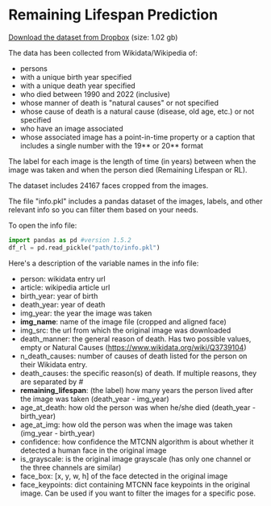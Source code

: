 # Remaining Lifespan Prediction 

[Download the dataset from Dropbox](http://www.example.com) (size: 1.02 gb)


The data has been collected from Wikidata/Wikipedia of:
- persons
- with a unique birth year specified
- with a unique death year specified
- who died between 1990 and 2022 (inclusive)
- whose manner of death is "natural causes" or not specified
- whose cause of death is a natural cause (disease, old age, etc.) or not specified
- who have an image associated
- whose associated image has a point-in-time property or a caption that includes a single number with the 19** or 20** format

The label for each image is the length of time (in years) between when the image was taken and when the person died (Remaining Lifespan or RL).

The dataset includes 24167 faces cropped from the images.

The file "info.pkl" includes a pandas dataset of the images, labels, and other relevant info so you can filter them based on your needs. 

To open the info file:
```python
import pandas as pd #version 1.5.2
df_rl = pd.read_pickle("path/to/info.pkl")
```

Here's a description of the variable names in the info file:
- person: wikidata entry url
- article: wikipedia article url
- birth_year: year of birth
- death_year: year of death
- img_year: the year the image was taken
- **img_name**: name of the image file (cropped and aligned face)
- img_src: the url from which the original image was downloaded
- death_manner: the general reason of death. Has two possible values, empty or Natural Causes (https://www.wikidata.org/wiki/Q3739104)
- n_death_causes: number of causes of death listed for the person on their Wikidata entry. 
- death_causes: the specific reason(s) of death. If multiple reasons, they are separated by _#_
- **remaining_lifespan**: (the label) how many years the person lived after the image was taken (death_year - img_year)
- age_at_death: how old the person was when he/she died (death_year - birth_year)
- age_at_img: how old the person was when the image was taken (img_year - birth_year)
- confidence: how confidence the MTCNN algorithm is about whether it detected a human face in the original image
- is_grayscale: is the original image grayscale (has only one channel or the three channels are similar)
- face_box: [x, y, w, h] of the face detected in the original image
- face_keypoints: dict containing MTCNN face keypoints in the original image. Can be used if you want to filter the images for a specific pose.
